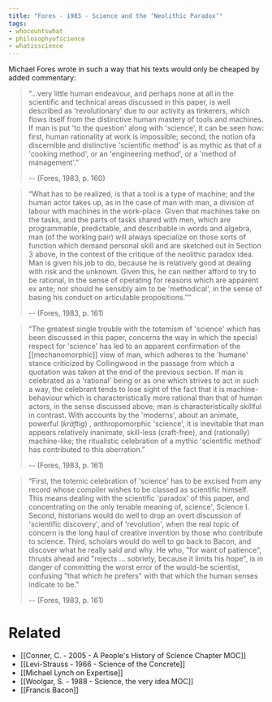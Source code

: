 ```yaml
---
title: "Fores - 1983 - Science and the ‘Neolithic Paradox’"
tags:
- whocountswhat
- philosophyofscience
- whatisscience
---
```


Michael Fores wrote in such a way that his texts would only be cheaped by added commentary:

> “...very little human endeavour, and perhaps none at all in the scientific and technical areas discussed in this paper, is well described as 'revolutionary' due to our activity as tinkerers, which flows itself from the distinctive human mastery of tools and machines. If man is put 'to the question' along with 'science', it can be seen how: first, human rationality at work is impossible; second, the notion ofa discernible and distinctive 'scientific method' is as mythic as that of a 'cooking method', or an 'engineering method', or a 'method of management'.” 
> 
> -- (Fores, 1983, p. 160)

> “What has to be realized, is that a tool is a type of machine; and the human actor takes up, as in the case of man with man, a division of labour with machines in the work-place. Given that machines take on the tasks, and the parts of tasks shared with men, which are programmable, predictable, and describable in words and algebra, man (of the working pair) will always specialize on those sorts of function which demand personal skill and are sketched out in Section 3 above, in the context of the critique of the neolithic paradox idea. Man is given his job to do, because he is relatively good at dealing with risk and the unknown. Given this, he can neither afford to try to be rational, in the sense of operating for reasons which are apparent ex ante; nor should he sensibly aim to be 'methodical', in the sense of basing his conduct on articulable propositions."” 
> 
> -- (Fores, 1983, p. 161)

> “The greatest single trouble with the totemism of 'science' which has been discussed in this paper, concerns the way in which the special respect for 'science' has led to an apparent confirmation of the [[mechanomorphic]] view of man, which adheres to the 'humane' stance criticized by Collingwood in the passage from which a quotation was taken at the end of the previous section. If man is celebrated as a 'rational' being or as one which strives to act in such a way, the celebrant tends to lose sight of the fact that it is machine-behaviour which is characteristically more rational than that of human actors, in the sense discussed above; man is characteristically skillful in contrast. With accounts by the 'moderns', about an animate, powerful (*kräftig*) , anthropomorphic 'science', it is inevitable that man appears relatively inanimate, skill-less (craft-free), and (rationally) machine-like; the ritualistic celebration of a mythic 'scientific method' has contributed to this aberration.” 
> 
> -- (Fores, 1983, p. 161)


> “First, the totemic celebration of 'science' has to be excised from any record whose compiler wishes to be classed as scientific himself. This means dealing with the scientific 'paradox' of this paper, and concentrating on the only tenable meaning of, science', Science I. Second, historians would do well to drop an overt discussion of 'scientific discovery', and of 'revolution', when the real topic of concern is the long haul of creative invention by those who contribute to science. Third, scholars would do well to go back to Bacon, and discover what he really said and why. He who, "for want of patience", thrusts ahead and "rejects ... sobriety, because it limits his hope", is in danger of committing the worst error of the would-be scientist, confusing "that which he prefers" with that which the human senses indicate to be.” 
> 
> -- (Fores, 1983, p. 161)


# Related
- [[Conner, C. - 2005 - A People's History of Science Chapter MOC]]
- [[Levi-Strauss - 1966 - Science of the Concrete]]
- [[Michael Lynch on Expertise]]
- [[Woolgar, S. - 1988 - Science, the very idea MOC]]
- [[Francis Bacon]]